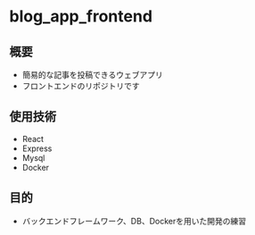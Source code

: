 # blog_app_frontend

## 概要
- 簡易的な記事を投稿できるウェブアプリ
- フロントエンドのリポジトリです

## 使用技術
- React
- Express
- Mysql
- Docker

## 目的
- バックエンドフレームワーク、DB、Dockerを用いた開発の練習
